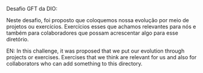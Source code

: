 Desafio GFT da DIO:

Neste desafio, foi proposto que coloquemos nossa evolução por meio de projetos ou exercícios. Exercícios esses que achamos relevantes para nós e também para colaboradores que possam acrescentar algo para esse diretório.

EN: In this challenge, it was proposed that we put our evolution through projects or exercises. Exercises that we think are relevant for us and also for collaborators who can add something to this directory.
